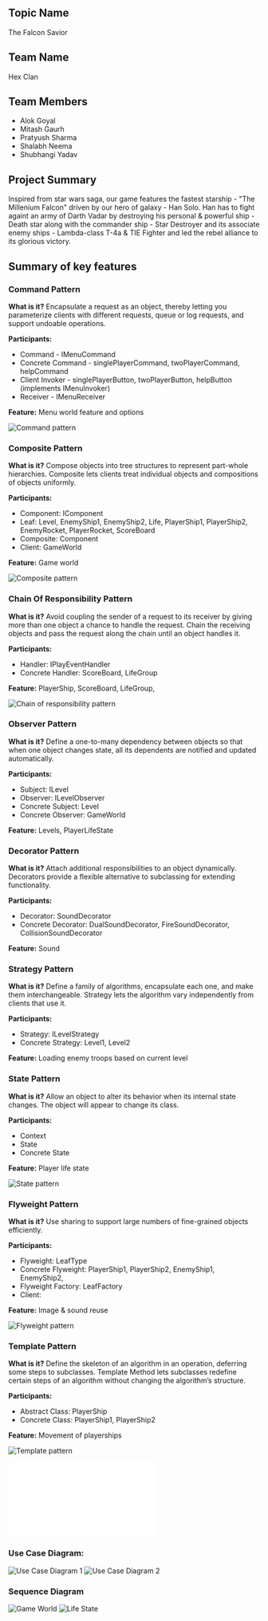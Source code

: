 
## Topic Name
The Falcon Savior

## Team Name
Hex Clan

## Team Members
* Alok Goyal
* Mitash Gaurh
* Pratyush Sharma
* Shalabh Neema
* Shubhangi Yadav

## Project Summary

Inspired from star wars saga, our game features the fastest starship - "The Millenium Falcon" driven by our hero of galaxy - Han Solo. Han has to fight againt an army of Darth Vadar by destroying his personal & powerful ship - Death star along with the commander ship - Star Destroyer and its associate enemy ships - Lambda-class T-4a & TIE Fighter and led the rebel alliance to its glorious victory.

## Summary of key features

### Command Pattern

**What is it?** 
Encapsulate a request as an object, thereby letting you parameterize clients with different requests, queue or log requests, and support undoable operations.

**Participants:** 
* Command - IMenuCommand
* Concrete Command - singlePlayerCommand, twoPlayerCommand, helpCommand
* Client Invoker - singlePlayerButton, twoPlayerButton, helpButton (implements IMenuInvoker)
* Receiver - IMenuReceiver

**Feature:**
Menu world feature and options

![Command pattern](./Docs/CommandPattern.png)

### Composite Pattern

**What is it?** 
Compose objects into tree structures to represent part-whole hierarchies. Composite lets clients treat individual objects and compositions of objects uniformly.

**Participants:** 
* Component: IComponent
* Leaf: Level, EnemyShip1, EnemyShip2, Life, PlayerShip1, PlayerShip2, EnemyRocket, PlayerRocket, ScoreBoard
* Composite: Component
* Client: GameWorld

**Feature:**
Game world

![Composite pattern](./Docs/CompositePattern.png)


### Chain Of Responsibility Pattern

**What is it?** 
Avoid coupling the sender of a request to its receiver by giving more than one object a chance to handle the request. Chain the receiving objects and pass the request along the chain until an object handles it.

**Participants:** 
* Handler: IPlayEventHandler
* Concrete Handler: ScoreBoard, LifeGroup

**Feature:**
PlayerShip, ScoreBoard, LifeGroup,  

![Chain of responsibility pattern](./Docs/ChainofResponsibility.png)

### Observer Pattern

**What is it?** 
Define a one-to-many dependency between objects so that when one object changes state, all its dependents are notified and updated automatically.

**Participants:** 
* Subject: ILevel
* Observer: ILevelObserver
* Concrete Subject: Level
* Concrete Observer: GameWorld

**Feature:**
Levels, PlayerLifeState

### Decorator Pattern

**What is it?** 
Attach additional responsibilities to an object dynamically. Decorators provide a flexible alternative to subclassing for extending functionality.

**Participants:** 
* Decorator: SoundDecorator
* Concrete Decorator: DualSoundDecorator, FireSoundDecorator, CollisionSoundDecorator

**Feature:**
Sound

### Strategy Pattern

**What is it?** 
Define a family of algorithms, encapsulate each one, and make them interchangeable. Strategy lets the algorithm vary independently from clients that use it.

**Participants:** 
* Strategy: ILevelStrategy
* Concrete Strategy: Level1, Level2

**Feature:**
Loading enemy troops based on current level

### State Pattern

**What is it?** 
Allow an object to alter its behavior when its internal state changes. The object will appear to change its class.

**Participants:** 
* Context
* State
* Concrete State

**Feature:**
Player life state

![State pattern](./Docs/StatePattern.png)

### Flyweight Pattern

**What is it?** 
Use sharing to support large numbers of fine-grained objects efficiently.

**Participants:** 
* Flyweight: LeafType
* Concrete Flyweight: PlayerShip1, PlayerShip2, EnemyShip1, EnemyShip2, 
* Flyweight Factory: LeafFactory
* Client: 

**Feature:**
Image & sound reuse

![Flyweight pattern](./Docs/FlyweightPattern.png)

### Template Pattern

**What is it?** 
Define the skeleton of an algorithm in an operation, deferring some steps to subclasses. Template Method lets subclasses redefine certain steps of an algorithm without changing the algorithm’s structure.

**Participants:** 
* Abstract Class: PlayerShip
* Concrete Class: PlayerShip1, PlayerShip2

**Feature:**
Movement of playerships

![Template pattern](./Docs/TemplatePattern.png)

![User Story](/User%20Stories/UserStories.md)

### Use Case Diagram:
![Use Case Diagram 1](./Docs/UseCase%20Diagram1.png)
![Use Case Diagram 2](./Docs/UseCase%20Diagram2.png)

### Sequence Diagram
![Game World](./Docs/GameWorld.png)
![Life State](./Docs/LifeState.png)

